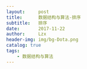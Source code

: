 ```yaml
---
layout:     post
title:      数据结构与算法-排序
subtitle:   排序
date:       2017-11-22
author:     Lzx
header-img: img/bg-Dota.png
catalog: true
tags:
    - 数据结构与算法
---
```

